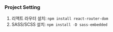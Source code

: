 ### Project Setting

1. 리액트 라우터 설치: `npm install react-router-dom`
2. SASS/SCSS 설치: `npm install -D sass-embedded`
